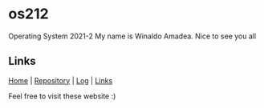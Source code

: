 # os212
Operating System 2021-2
My name is Winaldo Amadea. Nice to see you all

## Links
[Home](https://github.com/winaldoamadea) | [Repository](https://github.com/winaldoamadea/os212) | [Log](TXT/mylog.txt) | [Links](links.md)


Feel free to visit these website :)
